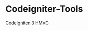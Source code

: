 # Codeigniter-Tools

[CodeIgniter 3 HMVC](https://github.com/nezarfadle/Codeigniter-Tools/tree/master/hmvc)  
